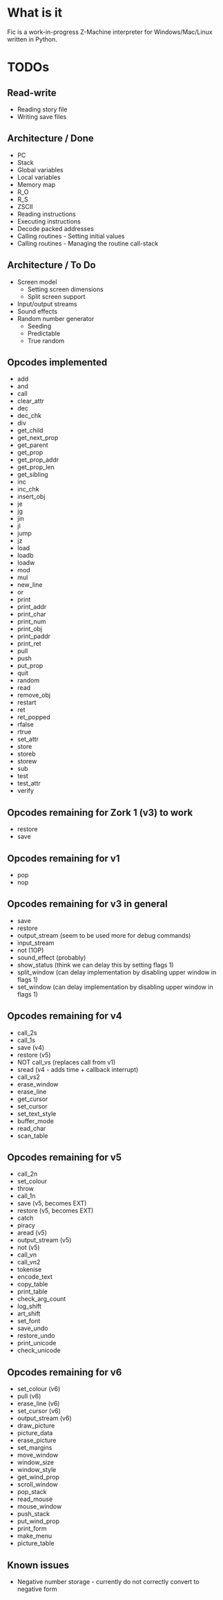 # What is it
Fic is a work-in-progress Z-Machine interpreter for Windows/Mac/Linux written in Python.

# TODOs
## Read-write
- Reading story file
- Writing save files

## Architecture / Done
- PC
- Stack
- Global variables
- Local variables
- Memory map
- R_O
- R_S
- ZSCII
- Reading instructions
- Executing instructions
- Decode packed addresses
- Calling routines - Setting initial values
- Calling routines - Managing the routine call-stack

## Architecture / To Do
- Screen model
  - Setting screen dimensions
  - Split screen support
- Input/output streams
- Sound effects
- Random number generator
  - Seeding
  - Predictable
  - True random

## Opcodes implemented
- add
- and
- call
- clear_attr
- dec
- dec_chk
- div
- get_child
- get\_next_prop
- get_parent
- get_prop
- get\_prop_addr
- get\_prop_len
- get_sibling
- inc
- inc_chk
- insert_obj
- je
- jg
- jin
- jl
- jump
- jz
- load
- loadb
- loadw
- mod
- mul
- new_line
- or
- print
- print_addr
- print_char
- print_num
- print_obj
- print_paddr
- print_ret
- pull
- push
- put_prop
- quit
- random
- read
- remove_obj
- restart
- ret
- ret_popped
- rfalse
- rtrue
- set_attr
- store
- storeb
- storew
- sub
- test
- test_attr
- verify

## Opcodes remaining for Zork 1 (v3) to work
- restore
- save

## Opcodes remaining for v1
- pop
- nop

## Opcodes remaining for v3 in general
- save
- restore
- output_stream (seem to be used more for debug commands)
- input_stream
- not (1OP)
- sound_effect (probably)
- show_status (think we can delay this by setting flags 1)
- split_window (can delay implementation by disabling upper window in flags 1)
- set_window (can delay implementation by disabling upper window in flags 1)

## Opcodes remaining for v4
- call_2s
- call_1s
- save (v4)
- restore (v5)
- NOT call_vs (replaces call from v1)
- sread (v4 - adds time + callback interrupt)
- call_vs2
- erase_window
- erase_line
- get_cursor
- set_cursor
- set_text_style
- buffer_mode
- read_char
- scan_table

## Opcodes remaining for v5
- call_2n
- set_colour
- throw
- call_1n
- save (v5, becomes EXT)
- restore (v5, becomes EXT)
- catch
- piracy
- aread (v5)
- output_stream (v5)
- not (v5)
- call_vn
- call_vn2
- tokenise
- encode_text
- copy_table
- print_table
- check\_arg\_count
- log_shift
- art_shift
- set_font
- save_undo
- restore_undo
- print_unicode
- check_unicode

## Opcodes remaining for v6
- set_colour (v6)
- pull (v6)
- erase_line (v6)
- set_cursor (v6)
- output_stream (v6)
- draw_picture
- picture_data
- erase_picture
- set_margins
- move_window
- window_size
- window_style
- get\_wind_prop
- scroll_window
- pop_stack
- read_mouse
- mouse_window
- push_stack
- put\_wind_prop
- print_form
- make_menu
- picture_table

## Known issues
- Negative number storage - currently do not correctly convert to negative form
